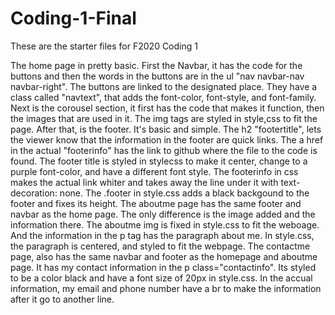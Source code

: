 # Coding-1-Final
 These are the starter files for F2020 Coding 1


The home page in pretty basic. First the Navbar, it has the code for the buttons and then 
the words in the buttons are in the ul "nav navbar-nav navbar-right". The buttons are linked 
to the designated place. They have a class called "navtext", that adds the font-color, font-style,
and font-family.
Next is the corousel section, it first has the code that makes it function, then
the images that are used in it. The img tags are styled in style,css to fit the page. 
After that, is the footer. It's basic and simple. The h2 "footertitle", lets the viewer
know that the information in the footer are quick links. The a href in the actual "footerinfo"
has the link to github where the file to the code is found. The footer title is styled in stylecss
to make it center, change to a purple font-color, and have a different font style. The footerinfo in css
makes the actual link whiter and takes away the line under it with text-decoration: none. The .footer 
in style.css adds a black backgound to the footer and fixes its height. 
The aboutme page has the same footer and navbar as the home page. The only difference is the image 
added and the information there. The aboutme img is fixed in style.css to fit the weboage. And the 
information in the p tag has the paragraph about me. In style.css, the paragraph is centered, and styled
to fit the webpage. 
The contactme page, also has the same navbar and footer as the homepage and aboutme page. It has my contact
information in the p class="contactinfo". Its styled to be a color black and have a font size of 20px in 
style.css. In the accual information, my email and phone number have a br to make the information after it 
go to another line. 

